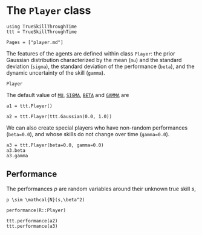 # The `Player` class

```@setup all
using TrueSkillThroughTime
ttt = TrueSkillThroughTime
```


```@contents
Pages = ["player.md"]
```

The features of the agents are defined within class `Player`: the prior Gaussian distribution characterized by the mean (`mu`) and the standard deviation (`sigma`), the standard deviation of the performance (`beta`), and the dynamic uncertainty of the skill (`gamma`). 

```@docs
Player
```

The default value of [`MU`](@ref), [`SIGMA`](@ref), [`BETA`](@ref) and [`GAMMA`](@ref) are 

```@repl all
a1 = ttt.Player()
```



```@repl all
a2 = ttt.Player(ttt.Gaussian(0.0, 1.0))
```

We can also create special players who have non-random performances (`beta=0.0`), and whose skills do not change over time (`gamma=0.0`).

```@repl all
a3 = ttt.Player(beta=0.0, gamma=0.0)
a3.beta
a3.gamma
```

## Performance

The performances $p$ are random variables around their unknown true skill $s$,

``p \sim \mathcal{N}(s,\beta^2)``

```@docs
performance(R::Player)
```

```@repl all
ttt.performance(a2)
ttt.performance(a3)
```

